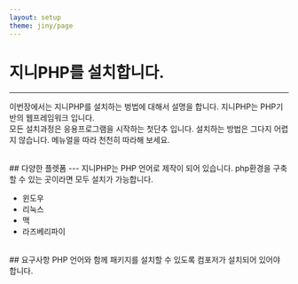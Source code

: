```yaml
---
layout: setup
theme: jiny/page
---
```


# 지니PHP를 설치합니다.
---
이번장에서는 지니PHP를 설치하는 벙법에 대해서 설명을 합니다. 지니PHP는 PHP기반의 웹프레임워크 입니다.  
모든 설치과정은 응용프로그램을 시작하는 첫단추 입니다. 설치하는 방법은 그다지 어렵지 않습니다. 메뉴얼을 따라 천천히 따라해 보세요. 

<br>
## 다양한 플렛폼
---
지니PHP는 PHP 언어로 제작이 되어 있습니다.  
php환경을 구축할 수 있는 곳이라면 모두 설치가 가능합니다.  

* 윈도우
* 리눅스
* 맥
* 라즈베리파이

<br>
## 요구사항
PHP 언어와 함께 패키지를 설치할 수 있도록 컴포저가 설치되어 있어야 합니다.  

<br>
<br>
<br>
<br>
